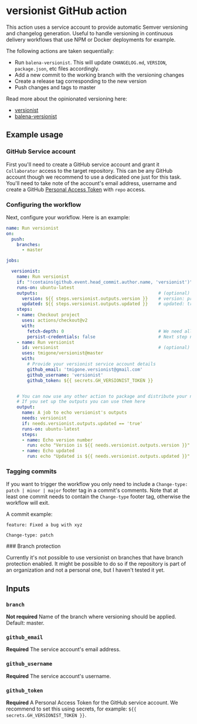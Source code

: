 # versionist GitHub action

This action uses a service account to provide automatic Semver versioning and changelog generation. Useful to handle versioning in continuous delivery workflows that use NPM or Docker deployments for example.
 
The following actions are taken sequentially:

- Run `balena-versionist`. This will update `CHANGELOG.md`, `VERSION`, `package.json`, etc files accordingly.
- Add a new commit to the working branch with the versioning changes
- Create a release tag corresponding to the new version
- Push changes and tags to master

Read more about the opinionated versioning here:
- [versionist](https://github.com/balena-io/versionist)
- [balena-versionist](https://github.com/balena-io/balena-versionist)

## Example usage

### GitHub Service account
First you'll need to create a GitHub service account and grant it `Collaborator` access to the target repository. This can be any GitHub account though we recommend to use a dedicated one just for this task. You'll need to take note of the account's email address, username and create a GitHub [Personal Access Token](https://docs.github.com/en/free-pro-team@latest/github/authenticating-to-github/creating-a-personal-access-token) with `repo` access.

### Configuring the workflow
Next, configure your workflow. Here is an example:

```yaml
name: Run versionist
on:
  push:
    branches:
      - master

jobs:

  versionist:
    name: Run versionist
    if: "!contains(github.event.head_commit.author.name, 'versionist')"   # Ignore push events made by the service account
    runs-on: ubuntu-latest
    outputs:                                              # (optional) Only if you want to use them in next jobs
      version: ${{ steps.versionist.outputs.version }}    # version: project's version after running versionist
      updated: ${{ steps.versionist.outputs.updated }}    # updated: true if the version has been updated
    steps: 
    - name: Checkout project
      uses: actions/checkout@v2
      with:
        fetch-depth: 0                                    # We need all commits and tags
        persist-credentials: false                        # Next step needs to use service account's token
    - name: Run versionist
      id: versionist                                      # (optional) Only needed if using outputs
      uses: tmigone/versionist@master
      with:
        # Provide your versionist service account details
        github_email: 'tmigone.versionist@gmail.com'
        github_username: 'versionist'
        github_token: ${{ secrets.GH_VERSIONIST_TOKEN }}


    # You can now use any other action to package and distribute your new release (NPM, docker, etc)
    # If you set up the outputs you can use them here
    output:
      name: A job to echo versionist's outputs
      needs: versionist
      if: needs.versionist.outputs.updated == 'true'
      runs-on: ubuntu-latest
      steps:
      - name: Echo version number
        run: echo "Version is ${{ needs.versionist.outputs.version }}"
      - name: Echo updated
        run: echo "Updated is ${{ needs.versionist.outputs.updated }}"

```

### Tagging commits

If you want to trigger the workflow you only need to include a `Change-type: patch | minor | major` footer tag in a commit's comments. Note that at least one commit needs to contain the `Change-type` footer tag, otherwise the workflow will exit.

 A commit example:

```
feature: Fixed a bug with xyz

Change-type: patch
```

### Branch protection

Currently it's not possible to use versionist on branches that have branch protection enabled. It might be possible to do so if the repository is part of an organization and not a personal one, but I haven't tested it yet. 

## Inputs

### `branch`

**Not required** Name of the branch where versioning should be applied. Default: master.

### `github_email`

**Required** The service account's email address.

### `github_username`

**Required** The service account's username.

### `github_token`

**Required** A Personal Access Token for the GitHub service account. We recommend to set this using secrets, for example: `${{ secrets.GH_VERSIONIST_TOKEN }}`.
